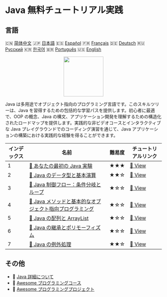 # Java 無料チュートリアル実践

## 言語

🇨🇳 [简体中文](README_zh.md) 🇯🇵 [日本語](README_ja.md) 🇪🇸 [Español](README_es.md) 🇫🇷 [Français](README_fr.md) 🇩🇪 [Deutsch](README_de.md) 🇷🇺 [Русский](README_ru.md) 🇰🇷 [한국어](README_ko.md) 🇧🇷 [Português](README_pt.md) 🇺🇸 [English](README.md) 

<div align="center">
<img width="128px" src="https://file.labex.io/path/vBtgM8cNsQFn.png">
</div>

Java は多用途でオブジェクト指向のプログラミング言語です。このスキルツリーは、Java を習得するための包括的な学習パスを提供します。初心者に最適で、OOP の概念、Java の構文、アプリケーション開発を理解するための構造化されたロードマップを提供します。実践的な非ビデオコースとインタラクティブな Java プレイグラウンドでのコーディング演習を通じて、Java アプリケーションの構築における実践的な経験を得ることができます。

|   インデックス | 名前                                                                                                                                                     | 難易度   | チュートリアルリンク                                                                                    |
|----------------|----------------------------------------------------------------------------------------------------------------------------------------------------------|----------|---------------------------------------------------------------------------------------------------------|
|              1 | [📖 あなたの最初の Java 実験](https://labex.io/ja/tutorials/java-your-first-java-lab-411751)                                                             | ★★★      | [🔗 View](https://labex.io/ja/tutorials/java-your-first-java-lab-411751)                                |
|              2 | [📖 Java のデータ型と基本演算](https://labex.io/ja/tutorials/java-java-data-types-and-basic-operations-413744)                                           | ★★☆      | [🔗 View](https://labex.io/ja/tutorials/java-java-data-types-and-basic-operations-413744)               |
|              3 | [📖 Java 制御フロー：条件分岐とループ](https://labex.io/ja/tutorials/java-java-control-flow-conditionals-and-loops-413751)                               | ★☆☆      | [🔗 View](https://labex.io/ja/tutorials/java-java-control-flow-conditionals-and-loops-413751)           |
|              4 | [📖 Java メソッドと基本的なオブジェクト指向プログラミング](https://labex.io/ja/tutorials/java-java-methods-and-basic-object-oriented-programming-413809) | ★☆☆      | [🔗 View](https://labex.io/ja/tutorials/java-java-methods-and-basic-object-oriented-programming-413809) |
|              5 | [📖 Java の配列と ArrayList](https://labex.io/ja/tutorials/java-java-arrays-and-arraylists-413820)                                                       | ★☆☆      | [🔗 View](https://labex.io/ja/tutorials/java-java-arrays-and-arraylists-413820)                         |
|              6 | [📖 Java の継承とポリモーフィズム](https://labex.io/ja/tutorials/java-java-inheritance-and-polymorphism-413825)                                          | ★☆☆      | [🔗 View](https://labex.io/ja/tutorials/java-java-inheritance-and-polymorphism-413825)                  |
|              7 | [📖 Java の例外処理](https://labex.io/ja/tutorials/java-java-exception-handling-413830)                                                                  | ★★☆      | [🔗 View](https://labex.io/ja/tutorials/java-java-exception-handling-413830)                            |

## その他

- 🔗 [Java 詳細について](https://labex.io/ja/skilltrees/java)
- 🔗 [Awesome プログラミングコース](https://github.com/labex-labs/awesome-programming-courses)
- 🔗 [Awesome プログラミングプロジェクト](https://github.com/labex-labs/awesome-programming-projects)

